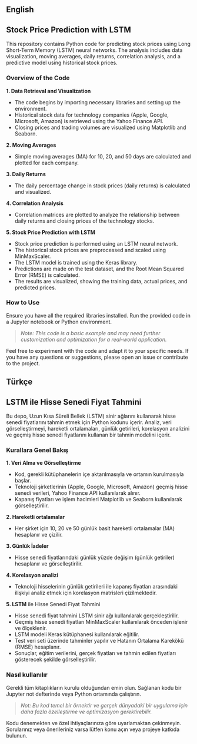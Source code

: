 ## English
## Stock Price Prediction with LSTM
This repository contains Python code for predicting stock prices using Long Short-Term Memory (LSTM) neural networks. The analysis includes data visualization, moving averages, daily returns, correlation analysis, and a predictive model using historical stock prices.

### Overview of the Code

**1. Data Retrieval and Visualization**
- The code begins by importing necessary libraries and setting up the environment.
- Historical stock data for technology companies (Apple, Google, Microsoft, Amazon) is retrieved using the Yahoo Finance API.
- Closing prices and trading volumes are visualized using Matplotlib and Seaborn.

**2. Moving Averages**
- Simple moving averages (MA) for 10, 20, and 50 days are calculated and plotted for each company.

**3. Daily Returns**
- The daily percentage change in stock prices (daily returns) is calculated and visualized.

**4. Correlation Analysis**
- Correlation matrices are plotted to analyze the relationship between daily returns and closing prices of the technology stocks.

**5. Stock Price Prediction with LSTM**
- Stock price prediction is performed using an LSTM neural network.
- The historical stock prices are preprocessed and scaled using MinMaxScaler.
- The LSTM model is trained using the Keras library.
- Predictions are made on the test dataset, and the Root Mean Squared Error (RMSE) is calculated.
- The results are visualized, showing the training data, actual prices, and predicted prices.

### How to Use

Ensure you have all the required libraries installed.
Run the provided code in a Jupyter notebook or Python environment.

> *Note: This code is a basic example and may need further customization and optimization for a real-world application.*

Feel free to experiment with the code and adapt it to your specific needs. If you have any questions or suggestions, please open an issue or contribute to the project.

## Türkçe
## LSTM ile Hisse Senedi Fiyat Tahmini
Bu depo, Uzun Kısa Süreli Bellek (LSTM) sinir ağlarını kullanarak hisse senedi fiyatlarını tahmin etmek için Python kodunu içerir. Analiz, veri görselleştirmeyi, hareketli ortalamaları, günlük getirileri, korelasyon analizini ve geçmiş hisse senedi fiyatlarını kullanan bir tahmin modelini içerir.

### Kurallara Genel Bakış

**1. Veri Alma ve Görselleştirme**
- Kod, gerekli kütüphanelerin içe aktarılmasıyla ve ortamın kurulmasıyla başlar.
- Teknoloji şirketlerinin (Apple, Google, Microsoft, Amazon) geçmiş hisse senedi verileri, Yahoo Finance API kullanılarak alınır.
- Kapanış fiyatları ve işlem hacimleri Matplotlib ve Seaborn kullanılarak görselleştirilir.

**2. Hareketli ortalamalar**
- Her şirket için 10, 20 ve 50 günlük basit hareketli ortalamalar (MA) hesaplanır ve çizilir.

**3. Günlük İadeler**
- Hisse senedi fiyatlarındaki günlük yüzde değişim (günlük getiriler) hesaplanır ve görselleştirilir.

**4. Korelasyon analizi**
- Teknoloji hisselerinin günlük getirileri ile kapanış fiyatları arasındaki ilişkiyi analiz etmek için korelasyon matrisleri çizilmektedir.

**5. LSTM** ile Hisse Senedi Fiyat Tahmini
- Hisse senedi fiyat tahmini LSTM sinir ağı kullanılarak gerçekleştirilir.
- Geçmiş hisse senedi fiyatları MinMaxScaler kullanılarak önceden işlenir ve ölçeklenir.
- LSTM modeli Keras kütüphanesi kullanılarak eğitilir.
- Test veri seti üzerinde tahminler yapılır ve Hatanın Ortalama Karekökü (RMSE) hesaplanır.
- Sonuçlar, eğitim verilerini, gerçek fiyatları ve tahmin edilen fiyatları gösterecek şekilde görselleştirilir.

### Nasıl kullanılır

Gerekli tüm kitaplıkların kurulu olduğundan emin olun.
Sağlanan kodu bir Jupyter not defterinde veya Python ortamında çalıştırın.

> *Not: Bu kod temel bir örnektir ve gerçek dünyadaki bir uygulama için daha fazla özelleştirme ve optimizasyon gerektirebilir.*

Kodu denemekten ve özel ihtiyaçlarınıza göre uyarlamaktan çekinmeyin. Sorularınız veya önerileriniz varsa lütfen konu açın veya projeye katkıda bulunun.

